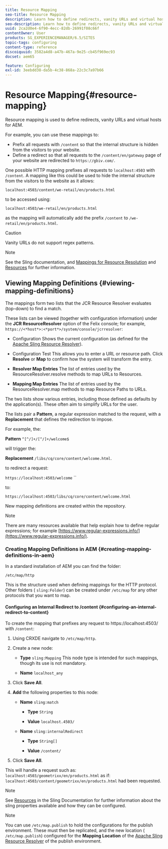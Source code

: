 ```yaml
---
title: Resource Mapping
seo-title: Resource Mapping
description: Learn how to define redirects, vanity URLs and virtual hosts for AEM by using resource mapping.
seo-description: Learn how to define redirects, vanity URLs and virtual hosts for AEM by using resource mapping.
uuid: 2ca2d0e4-6f90-4ecc-82db-26991f08c66f
contentOwner: User
products: SG_EXPERIENCEMANAGER/6.5/SITES
topic-tags: configuring
content-type: reference
discoiquuid: 3582a4d8-a47b-467a-9e25-cb45f969ec93
docset: aem65

feature: Configuring
exl-id: 3eebdd38-da5b-4c38-868a-22c3c7a97b66
---
```

# Resource Mapping{#resource-mapping}

Resource mapping is used to define redirects, vanity URLs and virtual hosts for AEM.

For example, you can use these mappings to:

* Prefix all requests with `/content` so that the internal structure is hidden from the visitors to your website.
* Define a redirect so that all requests to the `/content/en/gateway` page of your website are redirected to `https://gbiv.com/`.

One possible HTTP mapping prefixes all requests to `localhost:4503` with `/content`. A mapping like this could be used to hide the internal structure from the visitors to the website as it allows:

`localhost:4503/content/we-retail/en/products.html`

to be accessed using:

`localhost:4503/we-retail/en/products.html`

as the mapping will automatically add the prefix `/content` to `/we-retail/en/products.html`.

>[!CAUTION]
>
>Vanity URLs do not support regex patterns.

>[!NOTE]
>
>See the Sling documentation, and [Mappings for Resource Resolution](https://sling.apache.org/site/resources.html) and [Resources](https://sling.apache.org/site/mappings-for-resource-resolution.html) for further information.

## Viewing Mapping Definitions {#viewing-mapping-definitions}

The mappings form two lists that the JCR Resource Resolver evaluates (top-down) to find a match.

These lists can be viewed (together with configuration information) under the **JCR ResourceResolver** option of the Felix console; for example, `https://<*host*>:<*port*>/system/console/jcrresolver`:

* Configuration
  Shows the current configuration (as defined for the [Apache Sling Resource Resolver](/help/sites-deploying/osgi-configuration-settings.md#apacheslingresourceresolver)).

* Configuration Test
  This allows you to enter a URL or resource path. Click **Resolve** or **Map** to confirm how the system will transform the entry.

* **Resolver Map Entries**
  The list of entries used by the ResourceResolver.resolve methods to map URLs to Resources.

* **Mapping Map Entries**
  The list of entries used by the ResourceResolver.map methods to map Resource Paths to URLs.

The two lists show various entries, including those defined as defaults by the application(s). These often aim to simplify URLs for the user.

The lists pair a **Pattern**, a regular expression matched to the request, with a **Replacement** that defines the redirection to impose.

For example, the:

**Pattern** `^[^/]+/[^/]+/welcome$`

will trigger the:

**Replacement** `/libs/cq/core/content/welcome.html`.

to redirect a request:

`https://localhost:4503/welcome` ``

to:

`https://localhost:4503/libs/cq/core/content/welcome.html`

New mapping definitions are created within the repository.

>[!NOTE]
>
>There are many resources available that help explain how to define regular expressions; for example [https://www.regular-expressions.info/](https://www.regular-expressions.info/).

### Creating Mapping Definitions in AEM {#creating-mapping-definitions-in-aem}

In a standard installation of AEM you can find the folder:

`/etc/map/http`

This is the structure used when defining mappings for the HTTP protocol. Other folders ( `sling:Folder`) can be created under `/etc/map` for any other protocols that you want to map.

#### Configuring an Internal Redirect to /content {#configuring-an-internal-redirect-to-content}

To create the mapping that prefixes any request to https://localhost:4503/ with `/content`:

1. Using CRXDE navigate to `/etc/map/http`.

1. Create a new node:

    * **Type** `sling:Mapping`
      This node type is intended for such mappings, though its use is not mandatory.

    * **Name** `localhost_any`

1. Click **Save All**.
1. **Add** the following properties to this node:

    * **Name** `sling:match`

        * **Type** `String`

        * **Value** `localhost.4503/`

    * **Name** `sling:internalRedirect`

        * **Type** `String[]`

        * **Value** `/content/`

1. Click **Save All**.

This will handle a request such as:
`localhost:4503/geometrixx/en/products.html`
as if:
`localhost:4503/content/geometrixx/en/products.html`
had been requested.

>[!NOTE]
>
>See [Resources](https://sling.apache.org/site/mappings-for-resource-resolution.html) in the Sling Documentation for further information about the sling properties available and how they can be configured.

>[!NOTE]
>
>You can use `/etc/map.publish` to hold the configurations for the publish environment. These must then be replicated, and the new location ( `/etc/map.publish`) configured for the **Mapping Location** of the [Apache Sling Resource Resolver](/help/sites-deploying/osgi-configuration-settings.md#apacheslingresourceresolver) of the publish environment.
